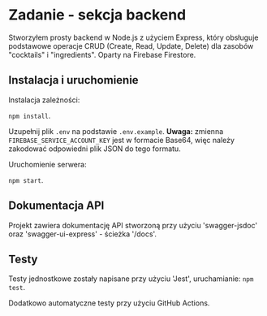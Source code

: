 # Zadanie - sekcja backend

Stworzyłem prosty backend w Node.js z użyciem Express, który obsługuje podstawowe operacje CRUD (Create, Read, Update, Delete) dla zasobów "cocktails" i "ingredients". Oparty na Firebase Firestore.


## Instalacja i uruchomienie

Instalacja zależności:

```npm install```.

Uzupełnij plik `.env` na podstawie `.env.example`. **Uwaga:** zmienna `FIREBASE_SERVICE_ACCOUNT_KEY` jest w formacie Base64, więc należy zakodować odpowiedni plik JSON do tego formatu.

Uruchomienie serwera:

```npm start```.


## Dokumentacja API

Projekt zawiera dokumentację API stworzoną przy użyciu 'swagger-jsdoc' oraz 'swagger-ui-express' - ścieżka '/docs'.


## Testy

Testy jednostkowe zostały napisane przy użyciu 'Jest', uruchamianie: ```npm test```.

Dodatkowo automatyczne testy przy użyciu GitHub Actions.